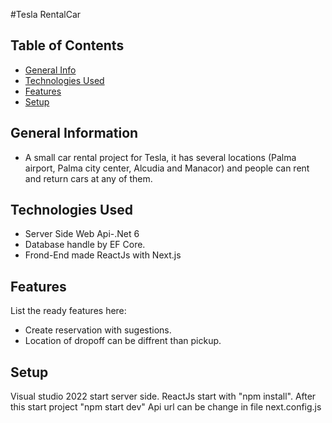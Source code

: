 #Tesla RentalCar 

## Table of Contents
* [General Info](#general-information)
* [Technologies Used](#technologies-used)
* [Features](#features)
* [Setup](#setup)


## General Information
- A small car rental project for Tesla, it has several locations (Palma airport, Palma city center, Alcudia and Manacor) and people can rent and return cars at any of them.  

## Technologies Used
- Server Side Web Api-.Net 6
- Database handle by EF Core.
- Frond-End made ReactJs with Next.js
 

## Features
List the ready features here:
- Create reservation with sugestions.
- Location of dropoff can be diffrent than pickup.

## Setup
Visual studio 2022 start server side. 
ReactJs start with "npm install".
After this start project "npm start dev"
Api url can be change in file next.config.js